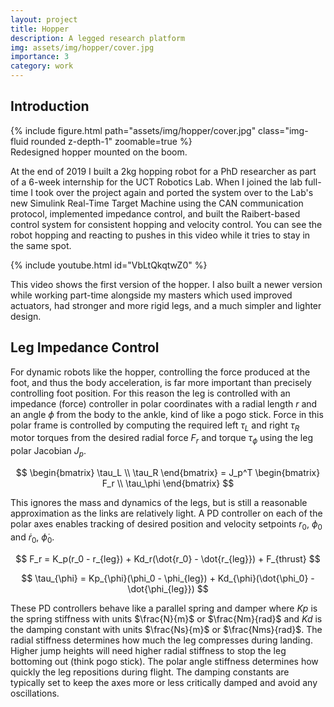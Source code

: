 ```yaml
---
layout: project
title: Hopper
description: A legged research platform
img: assets/img/hopper/cover.jpg
importance: 3
category: work
---
```


## Introduction

<div class="row">
    <div class="col-sm-3 mt-3 mt-md-0"></div>
    <div class="col-sm-6 mt-3 mt-md-0">
        {% include figure.html path="assets/img/hopper/cover.jpg" class="img-fluid rounded z-depth-1" zoomable=true %}
    </div>
    <div class="col-sm-3 mt-3 mt-md-0"></div>
</div>
<div class="caption">
    Redesigned hopper mounted on the boom.
</div>

At the end of 2019 I built a 2kg hopping robot for a PhD researcher as part of a 6-week internship for the UCT Robotics Lab. When I joined the lab full-time I took over the project again and ported the system over to the Lab's new Simulink Real-Time Target Machine using the CAN communication protocol, implemented impedance control, and built the Raibert-based control system for consistent hopping and velocity control. You can see the robot hopping and reacting to pushes in this video while it tries to stay in the same spot.

{% include youtube.html id="VbLtQkqtwZ0" %}

This video shows the first version of the hopper. I also built a newer version while working part-time alongside my masters which used improved actuators, had stronger and more rigid legs, and a much simpler and lighter design.

## Leg Impedance Control
For dynamic robots like the hopper, controlling the force produced at the foot, and thus the body acceleration, is far more important than precisely controlling foot position. For this reason the leg is controlled with an impedance (force) controller in polar coordinates with a radial length $r$ and an angle $\phi$ from the body to the ankle, kind of like a pogo stick. Force in this polar frame is controlled by computing the required left $\tau_L$ and right $\tau_R$ motor torques from the desired radial force $F_r$ and torque $\tau_{\phi}$ using the leg polar Jacobian $J_p$.

$$
\begin{bmatrix}
\tau_L \\
\tau_R
\end{bmatrix} = J_p^T
\begin{bmatrix}
F_r \\
\tau_\phi
\end{bmatrix}
$$

This ignores the mass and dynamics of the legs, but is still a reasonable approximation as the links are relatively light. A PD controller on each of the polar axes enables tracking of desired position and velocity setpoints $r_0$, $\phi_0$ and $\dot{r}_0$, $\dot{\phi}_0$.

$$ F_r = K_p(r_0 - r_{leg}) + Kd_r(\dot{r_0} - \dot{r_{leg}}) + F_{thrust} $$

$$ \tau_{\phi} = Kp_{\phi}(\phi_0 - \phi_{leg}) + Kd_{\phi}(\dot{\phi_0} - \dot{\phi_{leg}}) $$

These PD controllers behave like a parallel spring and damper where $Kp$ is the spring stiffness with units $\frac{N}{m}$ or $\frac{Nm}{rad}$ and $Kd$ is the damping constant with units $\frac{Ns}{m}$ or $\frac{Nms}{rad}$. The radial stiffness determines how much the leg compresses during landing. Higher jump heights will need higher radial stiffness to stop the leg bottoming out (think pogo stick). The polar angle stiffness determines how quickly the leg repositions during flight. The damping constants are typically set to keep the axes more or less critically damped and avoid any oscillations.
